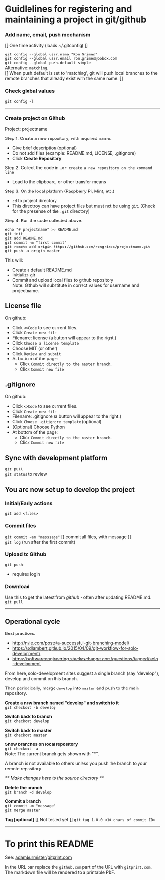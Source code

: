 # Guidlelines for registering and maintaining a project in git/github

### Add name, email, push mechanism
[[ One time activity (loads ~/.gitconfig) ]]  

`git config --global user.name "Ron Grimes"`  
`git config --global user.email ron.grimes@pobox.com`  
`git config --global push.default simple`  
Alternative: `matching`.  
[[ When push.default is set to 'matching', git will push local branches to the remote branches that already exist with the same name. ]] 


### Check global values   
`git config -l`

---

### Create project on Github
Project: projectname

Step 1. Create a new repository, with required name.
* Give brief description (optional)
* Do not add files (example: README.md, LICENSE, .gitignore)
* Click **Create Repository**

Step 2. Collect the code in `…or create a new repository on the command line`
* Load to the clipboard, or other transfer means

Step 3. On the local platform (Raspberry Pi, Mint, etc.)
* `cd` to project directory
* This directroy can have project files but must not be using `git`. (Check for the presense of the `.git` directory)

Step 4. Run the code collected above.

`echo "# projectname" >> README.md`  
`git init`  
`git add README.md`  
`git commit -m "first commit"`  
`git remote add origin https://github.com/rongrimes/projectname.git`  
`git push -u origin master`  

This will:
* Create a default README.md
* Initialize git
* Commit and upload local files to github repository  
Note: Github will substitute in correct values for username and projectname.

## License file
On github:
* Click `<>Code` to see current files.
* Click `Create new file`
* Filename: license (a button will appear to the right.)
* Click `Choose a license template`
* Choose MIT (or other)
* Click `Review and submit`
* At bottom of the page:
  * Click `Commit directly to the master branch. `
  * Click `Commit new file`

## .gitignore
On github:
* Click `<>Code` to see current files.
* Click `Create new file`
* Filename: .gitignore (a button will appear to the right.)
* Click `Choose .gitignore template` (optional)
* (Optional) Choose Python
* At bottom of the page:
  * Click `Commit directly to the master branch. `
  * Click `Commit new file`


## Sync with development platform
`git pull`  
`git status`  to review

You are now set up to develop the project
---

### Initial/Early actions  
`git add <files>`

### Commit files   
`git commit -am "messsage"`   [[ commit all files, with message ]]  
`git log` (run after the first commit)
   
### Upload to Github
`git push`  
* requires login	

### Download
Use this to get the latest from _github_ - often after updating README.md.  
`git pull`

---

## Operational cycle

Best practices:
* http://nvie.com/posts/a-successful-git-branching-model/
* https://sdlambert.github.io/2015/04/09/git-workflow-for-solo-development/
* https://softwareengineering.stackexchange.com/questions/tagged/solo-development

From here, solo-development sites suggest a single branch (say "develop"), develop and commit on this branch.

Then periodically, merge `develop` into `master` and push to the main repository. 

**Create a new branch named "develop" and switch to it**  
`git checkout -b develop`

**Switch back to branch**  
`git checkout develop`
   
**Switch back to master**  
`git checkout master`
   
**Show branches on local repository**  
`git checkout -a`  
Note: The current branch gets shown with "*".

A branch is not available to others unless you push the branch to your remote repository.

_** Make changes here to the source directory **_

**Delete the branch**  
`git branch -d develop`
   
**Commit a branch**  
`git commit -m "message"`  
`git merge master`

**Tag [optional]**  [[ Not tested yet ]] 
`git tag 1.0.0 <10 chars of commit ID>`
  
---
# To print this README

See: [adamburmister/gitprint.com](https://github.com/adamburmister/gitprint.com)

In the URL bar replace the `github.com` part of the URL with `gitprint.com`. The markdown file will be rendered to a printable PDF.
